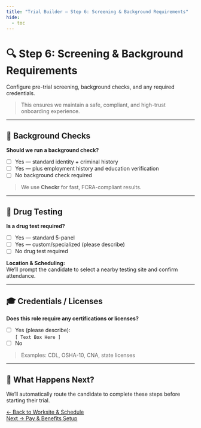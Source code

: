 ```yaml
---
title: "Trial Builder — Step 6: Screening & Background Requirements"
hide:
  - toc
---
```


# 🔍 Step 6: Screening & Background Requirements  
Configure pre-trial screening, background checks, and any required credentials.

> This ensures we maintain a safe, compliant, and high-trust onboarding experience.

---

## 🔎 Background Checks

**Should we run a background check?**  
- [ ] Yes — standard identity + criminal history  
- [ ] Yes — plus employment history and education verification  
- [ ] No background check required

> We use **Checkr** for fast, FCRA-compliant results.

---

## 💊 Drug Testing

**Is a drug test required?**  
- [ ] Yes — standard 5-panel  
- [ ] Yes — custom/specialized (please describe)  
- [ ] No drug test required

**Location & Scheduling:**  
We’ll prompt the candidate to select a nearby testing site and confirm attendance.

---

## 🎓 Credentials / Licenses

**Does this role require any certifications or licenses?**  
- [ ] Yes (please describe):  
  `[ Text Box Here ]`
- [ ] No

> Examples: CDL, OSHA-10, CNA, state licenses

---

## 🚦 What Happens Next?

We’ll automatically route the candidate to complete these steps before starting their trial.

[← Back to Worksite & Schedule](trial-builder-step5.md)  
[Next → Pay & Benefits Setup](trial-builder-step7.md)

